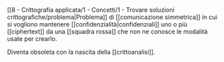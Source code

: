 [[8 - Crittografia applicata/1 - Concetti/1 - Trovare soluzioni crittografiche/problema|Problema]] di [[comunicazione simmetrica]] in cui si vogliono mantenere [[confidenzialità|confidenziali]] uno o più [[ciphertext]] da una [[squadra rossa]] che non ne conosce le modalità usate per crearlo.

Diventa obsoleta con la nascita della [[crittoanalisi]].
